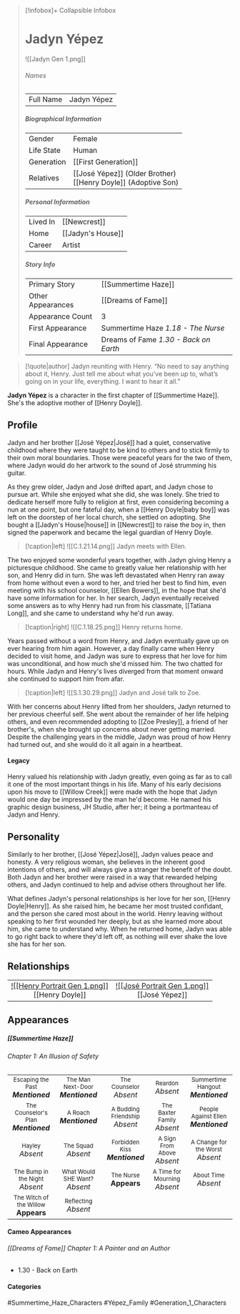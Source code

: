 > [!infobox]+ Collapsible Infobox
> # Jadyn Yépez
> ![[Jadyn Gen 1.png]] 
> ###### Names 
> |  |  | 
> | ---- | ---- | 
> | Full Name | Jadyn Yépez | 
>
> ##### Biographical Information
> |  |  | 
> | ---- | ---- | 
> | Gender | Female | 
> | Life State | Human |
> | Generation | [[First Generation]] |
> | Relatives | [[José Yépez]] (Older Brother)<br>[[Henry Doyle]] (Adoptive Son)
> 
> ##### Personal Information
> |  |  | 
> | ---- | ---- | 
> | Lived In |[[Newcrest]]| 
> | Home |[[Jadyn's House]]| 
> | Career | Artist | 
> 
> ##### Story Info
> |  |  | 
> | ---- | ---- | 
> | Primary Story | [[Summertime Haze]] | 
> | Other Appearances | [[Dreams of Fame]] | 
> | Appearance Count | 3 | 
> | First Appearance | Summertime Haze *1.18 - The Nurse*
> | Final Appearance | Dreams of Fame *1.30 - Back on Earth*

> [!quote|author] Jadyn reuniting with Henry.
> “No need to say anything about it, Henry. Just tell me about what you’ve been up to, what’s going on in your life, everything. I want to hear it all.”

**Jadyn Yépez** is a character in the first chapter of [[Summertime Haze]]. She's the adoptive mother of [[Henry Doyle]].

## Profile
Jadyn and her brother [[José Yépez|José]] had a quiet, conservative childhood where they were taught to be kind to others and to stick firmly to their own moral boundaries. Those were peaceful years for the two of them, where Jadyn would do her artwork to the sound of José strumming his guitar.

As they grew older, Jadyn and José drifted apart, and Jadyn chose to pursue art. While she enjoyed what she did, she was lonely. She tried to dedicate herself more fully to religion at first, even considering becoming a nun at one point, but one fateful day, when a [[Henry Doyle|baby boy]] was left on the doorstep of her local church, she settled on adopting. She bought a [[Jadyn's House|house]] in [[Newcrest]] to raise the boy in, then signed the paperwork and became the legal guardian of Henry Doyle.

> [!caption|left]
> ![[C.1.21.14.png]] 
> Jadyn meets with Ellen.

The two enjoyed some wonderful years together, with Jadyn giving Henry a picturesque childhood. She came to greatly value her relationship with her son, and Henry did in turn. She was left devastated when Henry ran away from home without even a word to her, and tried her best to find him, even meeting with his school counselor, [[Ellen Bowers]], in the hope that she'd have some information for her. In her search, Jadyn eventually received some answers as to why Henry had run from his classmate, [[Tatiana Long]], and she came to understand why he'd run away.

> [!caption|right]
> ![[C.1.18.25.png]] 
> Henry returns home.

Years passed without a word from Henry, and Jadyn eventually gave up on ever hearing from him again. However, a day finally came when Henry decided to visit home, and Jadyn was sure to express that her love for him was unconditional, and how much she'd missed him. The two chatted for hours. While Jadyn and Henry's lives diverged from that moment onward she continued to support him from afar.

> [!caption|left]
> ![[S.1.30.29.png]] 
> Jadyn and José talk to Zoe.

With her concerns about Henry lifted from her shoulders, Jadyn returned to her previous cheerful self. She went about the remainder of her life helping others, and even recommended adopting to [[Zoe Presley]], a friend of her brother's, when she brought up concerns about never getting married. Despite the challenging years in the middle, Jadyn was proud of how Henry had turned out, and she would do it all again in a heartbeat.

#### Legacy
Henry valued his relationship with Jadyn greatly, even going as far as to call it one of the most important things in his life. Many of his early decisions upon his move to [[Willow Creek]] were made with the hope that Jadyn would one day be impressed by the man he'd become. He named his graphic design business, JH Studio, after her; it being a portmanteau of Jadyn and Henry.

## Personality
Similarly to her brother, [[José Yépez|José]], Jadyn values peace and honesty. A very religious woman, she believes in the inherent good intentions of others, and will always give a stranger the benefit of the doubt. Both Jadyn and her brother were raised in a way that rewarded helping others, and Jadyn continued to help and advise others throughout her life.

What defines Jadyn's personal relationships is her love for her son, [[Henry Doyle|Henry]]. As she raised him, he became her most trusted confidant, and the person she cared most about in the world. Henry leaving without speaking to her first wounded her deeply, but as she learned more about him, she came to understand why. When he returned home, Jadyn was able to go right back to where they'd left off, as nothing will ever shake the love she has for her son.

## Relationships
| | |
| ------------------------------------------------------------- | -------------------------------------------- |
| <center>[![[Henry Portrait Gen 1.png]]](<Henry Doyle>)<br>[[Henry Doyle]]|<center>[![[José Portrait Gen 1.png]]](<José Yépez>)<br>[[José Yépez]]|

## Appearances
##### [[Summertime Haze]]
###### Chapter 1: An Illusion of Safety

|                                                                           |                                                                        |                                                                     |                                                                   |                                                                           |
| ------------------------------------------------------------------------- | ---------------------------------------------------------------------- | ------------------------------------------------------------------- | ----------------------------------------------------------------- | ------------------------------------------------------------------------- |
| <center><font size=2>Escaping the Past<br><font size=3>***Mentioned***    | <center><font size=2>The Man Next-Door<br><font size=3>***Mentioned*** | <center><font size=2>The Counselor<br><font size=3>*Absent*         | <center><font size=2>Reardon<br><font size=3>*Absent*             | <center><font size=2>Summertime Hangout<br><font size=3>***Mentioned***   |
| <center><font size=2>The Counselor's Plan<br><font size=3>***Mentioned*** | <center><font size=2>A Roach<br><font size=3>***Mentioned***           | <center><font size=2>A Budding Friendship<br><font size=3>*Absent*  | <center><font size=2>The Baxter Family<br><font size=3>*Absent*   | <center><font size=2>People Against Ellen<br><font size=3>***Mentioned*** |
| <center><font size=2>Hayley<br><font size=3>*Absent*                      | <center><font size=2>The Squad<br><font size=3>*Absent*                | <center><font size=2>Forbidden Kiss<br><font size=3>***Mentioned*** | <center><font size=2>A Sign From Above<br><font size=3>*Absent*   | <center><font size=2>A Change for the Worst<br><font size=3>*Absent*      |
| <center><font size=2>The Bump in the Night<br><font size=3>*Absent*       | <center><font size=2>What Would SHE Want?<br><font size=3>*Absent*     | <center><font size=2>The Nurse<br><font size=3>**Appears**          | <center><font size=2>A Time for Mourning<br><font size=3>*Absent* | <center><font size=2>About Time<br><font size=3>*Absent*                  |
| <center><font size=2>The Witch of the Willow<br><font size=3>**Appears**  | <center><font size=2>Reflecting<br><font size=3>*Absent*               |                                                                     |                                                                   |                                                                           |

#### Cameo Appearances
###### [[Dreams of Fame]] Chapter 1: A Painter and an Author
- 1.30 - Back on Earth

#### Categories
#Summertime_Haze_Characters #Yépez_Family #Generation_1_Characters